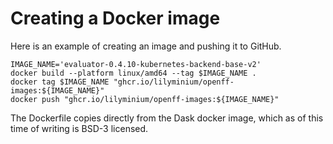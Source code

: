 # Creating a Docker image


Here is an example of creating an image and pushing it to GitHub.

```
IMAGE_NAME='evaluator-0.4.10-kubernetes-backend-base-v2'
docker build --platform linux/amd64 --tag $IMAGE_NAME .
docker tag $IMAGE_NAME "ghcr.io/lilyminium/openff-images:${IMAGE_NAME}"
docker push "ghcr.io/lilyminium/openff-images:${IMAGE_NAME}"
```

The Dockerfile copies directly from the Dask docker image, which as of this time of writing is BSD-3 licensed.